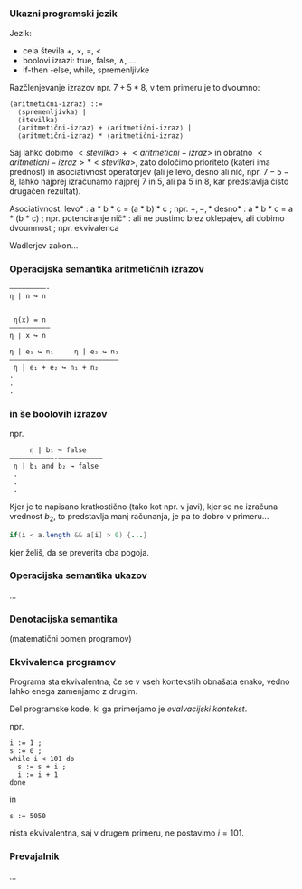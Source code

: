 ### Ukazni programski jezik
Jezik:
- cela števila +, $\times$, =, <
- boolovi izrazi: true, false, $\land$, ...
- if-then -else, while, spremenljivke

Razčlenjevanje izrazov npr. $7 + 5 * 8$, v tem primeru je to dvoumno:

```
⟨aritmetični-izraz⟩ ::=
  ⟨spremenljivka⟩ |
  ⟨številka⟩
  ⟨aritmetični-izraz⟩ + ⟨aritmetični-izraz⟩ |
  ⟨aritmetični-izraz⟩ * ⟨aritmetični-izraz⟩
```

Saj lahko dobimo $<stevilka>$ $+$  $<aritmeticni-izraz>$ in obratno $<aritmeticni-izraz> * <stevilka>$, zato določimo prioriteto (kateri ima prednost) in asociativnost operatorjev (ali je levo, desno ali nič, npr. $7 - 5 - 8$, lahko najprej izračunamo najprej 7 in 5, ali pa 5 in 8, kar predstavlja čisto drugačen rezultat).

Asociativnost:
levo* : a * b * c = (a * b) * c ; npr. $+, - , *$
desno* : a * b * c = a * (b * c) ; npr. potenciranje
nič* : ali ne pustimo brez oklepajev, ali dobimo dvoumnost ; npr. ekvivalenca

Wadlerjev zakon...

### Operacijska semantika aritmetičnih izrazov

```
—————————-
η | n ↪ n


 η(x) = n
————————––
η | x ↪ n

η | e₁ ↪ n₁     η | e₂ ↪ n₂
———————————————————————–———
 η | e₁ + e₂ ↪ n₁ + n₂
.
.
.
```

### in še boolovih izrazov

npr. 
```
     η | b₁ ↪ false
———————————-–—————————–
 η | b₁ and b₂ ↪ false
 .
 .
 .
```

Kjer je to napisano kratkostično (tako kot npr. v javi), kjer se ne izračuna vrednost $b_2$, to predstavlja manj računanja, je pa to dobro v primeru...

```java
if(i < a.length && a[i] > 0) {...}
```

kjer želiš, da se preverita oba pogoja.

### Operacijska semantika ukazov
...

### Denotacijska semantika
(matematični pomen programov)

### Ekvivalenca programov
Programa sta ekvivalentna, če se v vseh kontekstih obnašata enako, vedno lahko enega zamenjamo z drugim.

Del programske kode, ki ga primerjamo je $evalvacijski \ kontekst$. 

npr. 

```
i := 1 ;
s := 0 ;
while i < 101 do
  s := s + i ;
  i := i + 1
done
```

in

```
s := 5050
```

nista ekvivalentna, saj v drugem primeru, ne postavimo $i = 101$.

### Prevajalnik
...